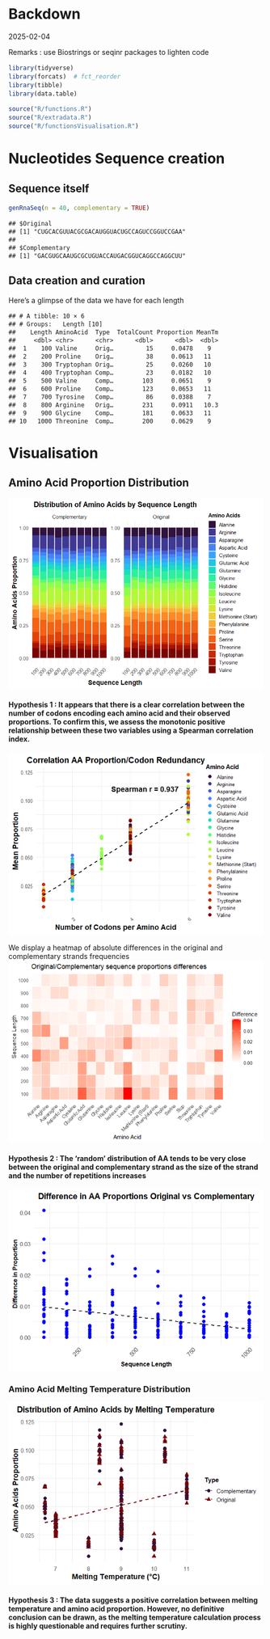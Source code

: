 Backdown
================
2025-02-04

Remarks : use Biostrings or seqinr packages to lighten code

``` r
library(tidyverse)
library(forcats)  # fct_reorder
library(tibble)
library(data.table)
```

``` r
source("R/functions.R")
source("R/extradata.R")
source("R/functionsVisualisation.R")
```

# Nucleotides Sequence creation

## Sequence itself

``` r
genRnaSeq(n = 40, complementary = TRUE)
```

    ## $Original
    ## [1] "CUGCACGUUACGCGACAUGGUACUGCCAGUCCGGUCCGAA"
    ## 
    ## $Complementary
    ## [1] "GACGUGCAAUGCGCUGUACCAUGACGGUCAGGCCAGGCUU"

## Data creation and curation

Here’s a glimpse of the data we have for each length

    ## # A tibble: 10 × 6
    ## # Groups:   Length [10]
    ##    Length AminoAcid  Type  TotalCount Proportion MeanTm
    ##     <dbl> <chr>      <chr>      <dbl>      <dbl>  <dbl>
    ##  1    100 Valine     Orig…         15     0.0478    9  
    ##  2    200 Proline    Orig…         38     0.0613   11  
    ##  3    300 Tryptophan Orig…         25     0.0260   10  
    ##  4    400 Tryptophan Comp…         23     0.0182   10  
    ##  5    500 Valine     Comp…        103     0.0651    9  
    ##  6    600 Proline    Comp…        123     0.0653   11  
    ##  7    700 Tyrosine   Comp…         86     0.0388    7  
    ##  8    800 Arginine   Orig…        231     0.0911   10.3
    ##  9    900 Glycine    Comp…        181     0.0633   11  
    ## 10   1000 Threonine  Comp…        200     0.0629    9

# Visualisation

## Amino Acid Proportion Distribution

![](README_files/figure-gfm/unnamed-chunk-16-1.png)<!-- -->

#### Hypothesis 1 : It appears that there is a clear correlation between the number of codons encoding each amino acid and their observed proportions. To confirm this, we assess the monotonic positive relationship between these two variables using a Spearman correlation index.

![](README_files/figure-gfm/unnamed-chunk-17-1.png)<!-- -->

We display a heatmap of absolute differences in the original and
complementary strands frequencies
![](README_files/figure-gfm/unnamed-chunk-18-1.png)<!-- -->

#### Hypothesis 2 : The ‘random’ distribution of AA tends to be very close between the original and complementary strand as the size of the strand and the number of repetitions increases

![](README_files/figure-gfm/unnamed-chunk-19-1.png)<!-- -->

### Amino Acid Melting Temperature Distribution

![](README_files/figure-gfm/unnamed-chunk-20-1.png)<!-- -->

#### Hypothesis 3 : The data suggests a positive correlation between melting temperature and amino acid proportion. However, no definitive conclusion can be drawn, as the melting temperature calculation process is highly questionable and requires further scrutiny.

